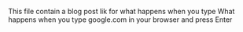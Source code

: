 This file contain a blog post lik for what happens when you type  What happens when you type google.com in your browser and press Enter
